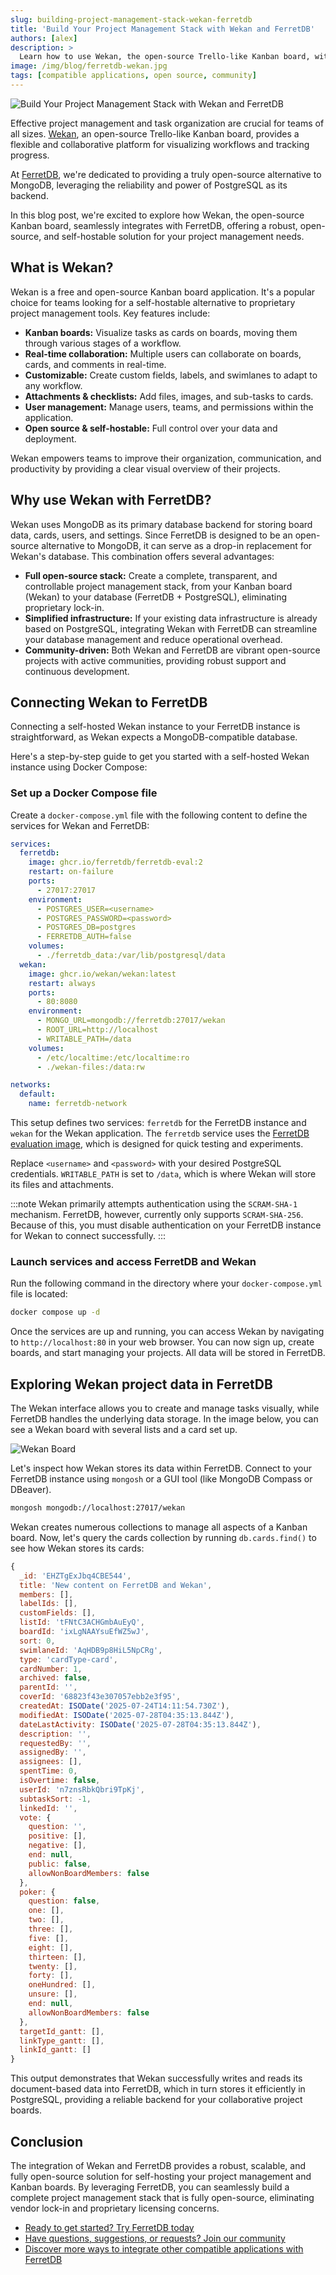 ```yaml
---
slug: building-project-management-stack-wekan-ferretdb
title: 'Build Your Project Management Stack with Wekan and FerretDB'
authors: [alex]
description: >
  Learn how to use Wekan, the open-source Trello-like Kanban board, with FerretDB, leveraging a reliable PostgreSQL-backed database for your project data.
image: /img/blog/ferretdb-wekan.jpg
tags: [compatible applications, open source, community]
---
```


![Build Your Project Management Stack with Wekan and FerretDB](/img/blog/ferretdb-wekan.jpg)

Effective project management and task organization are crucial for teams of all sizes.
[Wekan](https://wekan.fi/), an open-source Trello-like Kanban board, provides a flexible and collaborative platform for visualizing workflows and tracking progress.

<!--truncate-->

At [FerretDB](https://www.ferretdb.com/), we're dedicated to providing a truly open-source alternative to MongoDB, leveraging the reliability and power of PostgreSQL as its backend.

In this blog post, we're excited to explore how Wekan, the open-source Kanban board, seamlessly integrates with FerretDB, offering a robust, open-source, and self-hostable solution for your project management needs.

## What is Wekan?

Wekan is a free and open-source Kanban board application.
It's a popular choice for teams looking for a self-hostable alternative to proprietary project management tools.
Key features include:

- **Kanban boards:** Visualize tasks as cards on boards, moving them through various stages of a workflow.
- **Real-time collaboration:** Multiple users can collaborate on boards, cards, and comments in real-time.
- **Customizable:** Create custom fields, labels, and swimlanes to adapt to any workflow.
- **Attachments & checklists:** Add files, images, and sub-tasks to cards.
- **User management:** Manage users, teams, and permissions within the application.
- **Open source & self-hostable:** Full control over your data and deployment.

Wekan empowers teams to improve their organization, communication, and productivity by providing a clear visual overview of their projects.

## Why use Wekan with FerretDB?

Wekan uses MongoDB as its primary database backend for storing board data, cards, users, and settings.
Since FerretDB is designed to be an open-source alternative to MongoDB, it can serve as a drop-in replacement for Wekan's database.
This combination offers several advantages:

- **Full open-source stack:** Create a complete, transparent, and controllable project management stack, from your Kanban board (Wekan) to your database (FerretDB + PostgreSQL), eliminating proprietary lock-in.
- **Simplified infrastructure:** If your existing data infrastructure is already based on PostgreSQL, integrating Wekan with FerretDB can streamline your database management and reduce operational overhead.
- **Community-driven:** Both Wekan and FerretDB are vibrant open-source projects with active communities, providing robust support and continuous development.

## Connecting Wekan to FerretDB

Connecting a self-hosted Wekan instance to your FerretDB instance is straightforward, as Wekan expects a MongoDB-compatible database.

Here's a step-by-step guide to get you started with a self-hosted Wekan instance using Docker Compose:

### Set up a Docker Compose file

Create a `docker-compose.yml` file with the following content to define the services for Wekan and FerretDB:

   ```yaml
   services:
     ferretdb:
       image: ghcr.io/ferretdb/ferretdb-eval:2
       restart: on-failure
       ports:
         - 27017:27017
       environment:
         - POSTGRES_USER=<username>
         - POSTGRES_PASSWORD=<password>
         - POSTGRES_DB=postgres
         - FERRETDB_AUTH=false
       volumes:
         - ./ferretdb_data:/var/lib/postgresql/data
     wekan:
       image: ghcr.io/wekan/wekan:latest
       restart: always
       ports:
         - 80:8080
       environment:
         - MONGO_URL=mongodb://ferretdb:27017/wekan
         - ROOT_URL=http://localhost
         - WRITABLE_PATH=/data
       volumes:
         - /etc/localtime:/etc/localtime:ro
         - ./wekan-files:/data:rw

   networks:
     default:
       name: ferretdb-network
   ```

   This setup defines two services: `ferretdb` for the FerretDB instance and `wekan` for the Wekan application.
   The `ferretdb` service uses the [FerretDB evaluation image](https://docs.ferretdb.io/installation/evaluation/), which is designed for quick testing and experiments.

   Replace `<username>` and `<password>` with your desired PostgreSQL credentials.
   `WRITABLE_PATH` is set to `/data`, which is where Wekan will store its files and attachments.

   :::note
   Wekan primarily attempts authentication using the `SCRAM-SHA-1` mechanism.
   FerretDB, however, currently only supports `SCRAM-SHA-256`.
   Because of this, you must disable authentication on your FerretDB instance for Wekan to connect successfully.
   :::

### Launch services and access FerretDB and Wekan

Run the following command in the directory where your `docker-compose.yml` file is located:

   ```sh
   docker compose up -d
   ```

   Once the services are up and running, you can access Wekan by navigating to `http://localhost:80` in your web browser.
   You can now sign up, create boards, and start managing your projects.
   All data will be stored in FerretDB.

## Exploring Wekan project data in FerretDB

The Wekan interface allows you to create and manage tasks visually, while FerretDB handles the underlying data storage.
In the image below, you can see a Wekan board with several lists and a card set up.

![Wekan Board](/img/blog/wekan-board.png)

Let's inspect how Wekan stores its data within FerretDB.
Connect to your FerretDB instance using `mongosh` or a GUI tool (like MongoDB Compass or DBeaver).

```sh
mongosh mongodb://localhost:27017/wekan
```

Wekan creates numerous collections to manage all aspects of a Kanban board.
Now, let's query the cards collection by running `db.cards.find()` to see how Wekan stores its cards:

```js
{
  _id: 'EHZTgExJbq4CBE544',
  title: 'New content on FerretDB and Wekan',
  members: [],
  labelIds: [],
  customFields: [],
  listId: 'tFNtC3ACHGmbAuEyQ',
  boardId: 'ixLgNAAYsuEfWZ5wJ',
  sort: 0,
  swimlaneId: 'AqHDB9p8HiL5NpCRg',
  type: 'cardType-card',
  cardNumber: 1,
  archived: false,
  parentId: '',
  coverId: '68823f43e307057ebb2e3f95',
  createdAt: ISODate('2025-07-24T14:11:54.730Z'),
  modifiedAt: ISODate('2025-07-28T04:35:13.844Z'),
  dateLastActivity: ISODate('2025-07-28T04:35:13.844Z'),
  description: '',
  requestedBy: '',
  assignedBy: '',
  assignees: [],
  spentTime: 0,
  isOvertime: false,
  userId: 'n7znsRbkQbri9TpKj',
  subtaskSort: -1,
  linkedId: '',
  vote: {
    question: '',
    positive: [],
    negative: [],
    end: null,
    public: false,
    allowNonBoardMembers: false
  },
  poker: {
    question: false,
    one: [],
    two: [],
    three: [],
    five: [],
    eight: [],
    thirteen: [],
    twenty: [],
    forty: [],
    oneHundred: [],
    unsure: [],
    end: null,
    allowNonBoardMembers: false
  },
  targetId_gantt: [],
  linkType_gantt: [],
  linkId_gantt: []
}
```

This output demonstrates that Wekan successfully writes and reads its document-based data into FerretDB, which in turn stores it efficiently in PostgreSQL, providing a reliable backend for your collaborative project boards.

## Conclusion

The integration of Wekan and FerretDB provides a robust, scalable, and fully open-source solution for self-hosting your project management and Kanban boards.
By leveraging FerretDB, you can seamlessly build a complete project management stack that is fully open-source, eliminating vendor lock-in and proprietary licensing concerns.

- [Ready to get started? Try FerretDB today](https://github.com/FerretDB/FerretDB)
- [Have questions, suggestions, or requests? Join our community](https://docs.ferretdb.io/#community)
- [Discover more ways to integrate other compatible applications with FerretDB](https://docs.ferretdb.io/compatible-applications)
